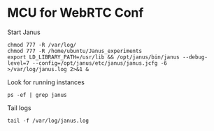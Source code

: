 # MCU for WebRTC Conf

Start Janus
``` 
chmod 777 -R /var/log/
chmod 777 -R /home/ubuntu/Janus_experiments
export LD_LIBRARY_PATH=/usr/lib && /opt/janus/bin/janus --debug-level=7 --config=/opt/janus/etc/janus/janus.jcfg -6 >/var/log/janus.log 2>&1 &
```

Look for running instances 
``` 
ps -ef | grep janus
```
 
Tail logs
``` 
tail -f /var/log/janus.log 
```

